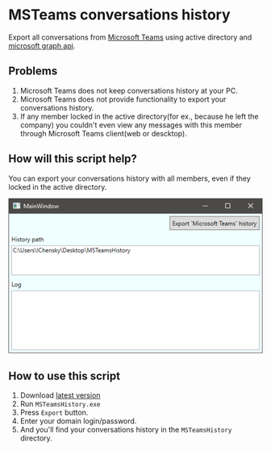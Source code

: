 # MSTeams conversations history
Export all conversations from [Microsoft Teams](https://teams.microsoft.com) using active directory and [microsoft graph api](https://docs.microsoft.com/en-us/graph/overview).

## Problems
1. Microsoft Teams does not keep conversations history at your PC. 
1. Microsoft Teams does not provide functionality to export your conversations history. 
2. If any member locked in the active directory(for ex., because he left the company) 
you couldn't even view any messages with this member through Microsoft Teams client(web or descktop). 

## How will this script help?
You can export your conversations history with all members, even if they locked in the active directory.

![MSTeams history](doc/msteams_history.png)


## How to use this script
1. Download [latest version](https://github.com/ichensky/msteams_history/releases)
2. Run `MSTeamsHistory.exe`
3. Press `Export` button. 
4. Enter your domain login/password.
5. And you'll find your conversations history in the `MSTeamsHistory` directory.  
